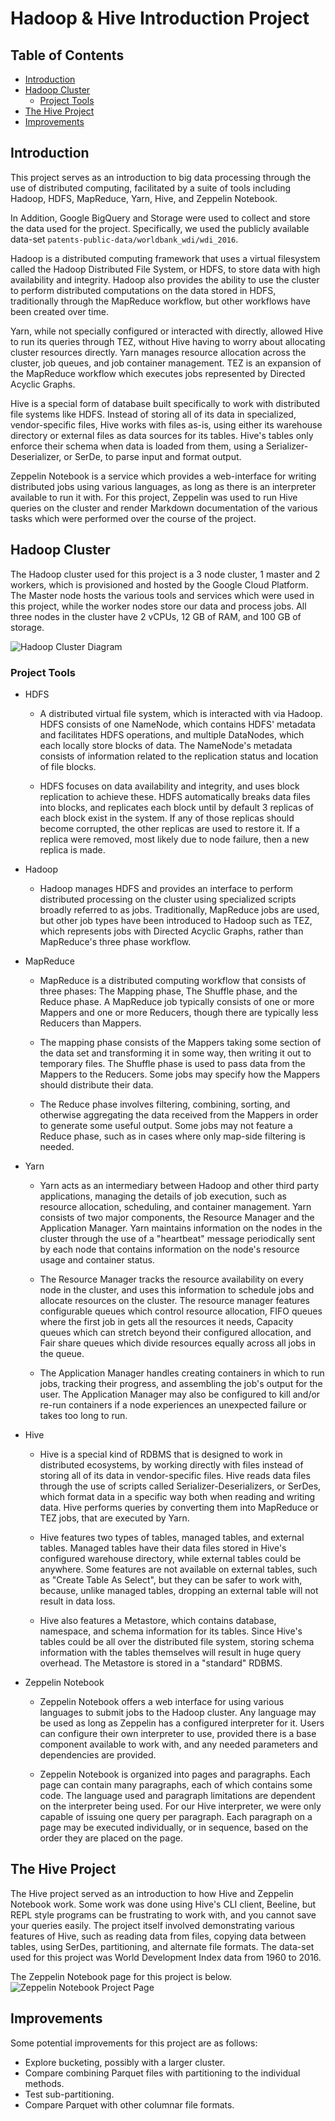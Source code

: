 # Hadoop & Hive Introduction Project

## Table of Contents
* [Introduction](#introduction)
* [Hadoop Cluster](#hadoop-cluster)
  * [Project Tools](#project-tools)
* [The Hive Project](#the-hive-project)
* [Improvements](#improvements)

## Introduction

This project serves as an introduction to big data processing through the use of distributed
computing, facilitated by a suite of tools including Hadoop, HDFS, MapReduce, Yarn, Hive, and 
Zeppelin Notebook.

In Addition, Google BigQuery and Storage were used to collect and store the data used for the 
project. Specifically, we used the publicly available data-set 
`patents-public-data/worldbank_wdi/wdi_2016`.

Hadoop is a distributed computing framework that uses a virtual filesystem called the Hadoop 
Distributed File System, or HDFS, to store data with high availability and integrity. Hadoop also
provides the ability to use the cluster to perform distributed computations on the data stored in 
HDFS, traditionally through the MapReduce workflow, but other workflows have been created over time.

Yarn, while not specially configured or interacted with directly, allowed Hive to run its queries
through TEZ, without Hive having to worry about allocating cluster resources directly. Yarn manages
resource allocation across the cluster, job queues, and job container management. TEZ is an
expansion of the MapReduce workflow which executes jobs represented by Directed Acyclic Graphs.

Hive is a special form of database built specifically to work with distributed file systems like
HDFS. Instead of storing all of its data in specialized, vendor-specific files, Hive works with
files as-is, using either its warehouse directory or external files as data sources for its tables.
Hive's tables only enforce their schema when data is loaded from them, using a Serializer-Deserializer,
or SerDe, to parse input and format output.

Zeppelin Notebook is a service which provides a web-interface for writing distributed jobs using
various languages, as long as there is an interpreter available to run it with. For this project,
Zeppelin was used to run Hive queries on the cluster and render Markdown documentation of the
various tasks which were performed over the course of the project.

## Hadoop Cluster

The Hadoop cluster used for this project is a 3 node cluster, 1 master and 2 workers, which is
provisioned and hosted by the Google Cloud Platform. The Master node hosts the various tools and
services which were used in this project, while the worker nodes store our data and process jobs.
All three nodes in the cluster have 2 vCPUs, 12 GB of RAM, and 100 GB of storage.

![Hadoop Cluster Diagram](assets/hadoop_cluster_diagram.png)

### Project Tools

* HDFS
  * A distributed virtual file system, which is interacted with via Hadoop. HDFS consists of one
  NameNode, which contains HDFS' metadata and facilitates HDFS operations, and multiple DataNodes,
  which each locally store blocks of data. The NameNode's metadata consists of information related
  to the replication status and location of file blocks.
   
  * HDFS focuses on data availability and integrity, and uses block replication to achieve these. 
  HDFS automatically breaks data files into blocks, and replicates each block until by default 3 
  replicas of each block exist in the system. If any of those replicas should become corrupted, the
  other replicas are used to restore it. If a replica were removed, most likely due to node failure,
  then a new replica is made.
  
* Hadoop
  * Hadoop manages HDFS and provides an interface to perform distributed processing on the cluster
  using specialized scripts broadly referred to as jobs. Traditionally, MapReduce jobs are used, but
  other job types have been introduced to Hadoop such as TEZ, which represents jobs with Directed
  Acyclic Graphs, rather than MapReduce's three phase workflow.
  
* MapReduce
  * MapReduce is a distributed computing workflow that consists of three phases: The Mapping phase,
  The Shuffle phase, and the Reduce phase. A MapReduce job typically consists of one or more Mappers
  and one or more Reducers, though there are typically less Reducers than Mappers.
  
  * The mapping phase consists of the Mappers taking some section of the data set and transforming
  it in some way, then writing it out to temporary files. The Shuffle phase is used to pass data from
  the Mappers to the Reducers. Some jobs may specify how the Mappers should distribute their data.
  
  * The Reduce phase involves filtering, combining, sorting, and otherwise aggregating the data 
  received from the Mappers in order to generate some useful output. Some jobs may not feature a Reduce phase,
  such as in cases where only map-side filtering is needed.
  
* Yarn
  * Yarn acts as an intermediary between Hadoop and other third party applications, managing the details
  of job execution, such as resource allocation, scheduling, and container management. Yarn consists of
  two major components, the Resource Manager and the Application Manager. Yarn maintains information
  on the nodes in the cluster through the use of a "heartbeat" message periodically sent by each node
  that contains information on the node's resource usage and container status.
  
  * The Resource Manager tracks the resource availability on every node in the cluster, and uses this
  information to schedule jobs and allocate resources on the cluster. The resource manager features
  configurable queues which control resource allocation, FIFO queues where the first job in gets all
  the resources it needs, Capacity queues which can stretch beyond their configured allocation, and
  Fair share queues which divide resources equally across all jobs in the queue.
  
  * The Application Manager handles creating containers in which to run jobs, tracking their progress,
  and assembling the job's output for the user. The Application Manager may also be configured to kill
  and/or re-run containers if a node experiences an unexpected failure or takes too long to run.
  
* Hive
  * Hive is a special kind of RDBMS that is designed to work in distributed ecosystems, by working
  directly with files instead of storing all of its data in vendor-specific files. Hive reads data
  files through the use of scripts called Serializer-Deserializers, or SerDes, which format data in a
  specific way both when reading and writing data. Hive performs queries by converting them into
  MapReduce or TEZ jobs, that are executed by Yarn.
  
  * Hive features two types of tables, managed tables, and external tables. Managed tables have their
  data files stored in Hive's configured warehouse directory, while external tables could be anywhere.
  Some features are not available on external tables, such as "Create Table As Select", but they can
  be safer to work with, because, unlike managed tables, dropping an external table will not result 
  in data loss.
  
  * Hive also features a Metastore, which contains database, namespace, and schema information for
  its tables. Since Hive's tables could be all over the distributed file system, storing schema
  information with the tables themselves will result in huge query overhead. The Metastore is stored
  in a "standard" RDBMS. 
  
* Zeppelin Notebook
  * Zeppelin Notebook offers a web interface for using various languages to submit jobs to the Hadoop
  cluster. Any language may be used as long as Zeppelin has a configured interpreter for it. Users
  can configure their own interpreter to use, provided there is a base component available to work
  with, and any needed parameters and dependencies are provided.
  
  * Zeppelin Notebook is organized into pages and paragraphs. Each page can contain many paragraphs,
  each of which contains some code. The language used and paragraph limitations are dependent on the
  interpreter being used. For our Hive interpreter, we were only capable of issuing one query per
  paragraph. Each paragraph on a page may be executed individually, or in sequence, based on the
  order they are placed on the page.
  
## The Hive Project

The Hive project served as an introduction to how Hive and Zeppelin Notebook work. Some work was done
using Hive's CLI client, Beeline, but REPL style programs can be frustrating to work with, and you
cannot save your queries easily. The project itself involved demonstrating various features of Hive,
such as reading data from files, copying data between tables, using SerDes, partitioning, and 
alternate file formats. The data-set used for this project was World Development Index data from 
1960 to 2016.
 
The Zeppelin Notebook page for this project is below.
![Zeppelin Notebook Project Page](assets/mathew-zeppelin-notebook-pagecap.png)

## Improvements

Some potential improvements for this project are as follows:
* Explore bucketing, possibly with a larger cluster.
* Compare combining Parquet files with partitioning to the individual methods.
* Test sub-partitioning.
* Compare Parquet with other columnar file formats.
